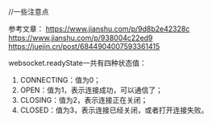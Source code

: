 //一些注意点

参考文章：
https://www.jianshu.com/p/9d8b2e42328c
https://www.jianshu.com/p/938004c22ed9
https://juejin.cn/post/6844904007593361415

websocket.readyState一共有四种状态值：
1. CONNECTING：值为0；
2. OPEN：值为1，表示连接成功，可以通信了；
3. CLOSING：值为2，表示连接正在关闭；
4. CLOSED：值为3，表示连接已经关闭，或者打开连接失败。
